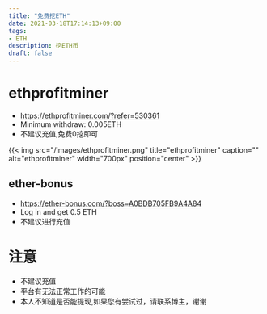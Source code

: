 ```yaml
---
title: "免费挖ETH"
date: 2021-03-18T17:14:13+09:00
tags:  
- ETH
description: 挖ETH币
draft: false
---
```


# ethprofitminer
- https://ethprofitminer.com/?refer=530361
- Minimum withdraw: 0.005ETH
- 不建议充值,免费0挖即可

<!--more-->

{{< img src="/images/ethprofitminer.png" title="ethprofitminer" caption="" alt="ethprofitminer" width="700px" position="center" >}}

## ether-bonus
- https://ether-bonus.com/?boss=A0BDB705FB9A4A84
- Log in and get 0.5 ETH
- 不建议进行充值

# 注意
- 不建议充值
- 平台有无法正常工作的可能
- 本人不知道是否能提现,如果您有尝试过，请联系博主，谢谢

